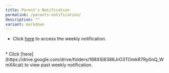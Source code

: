 ```yaml
---
title: Parent's Notification
permalink: /parents-notification/
description: ""
variant: markdown
---
```

* Click&nbsp;[here](https://drive.google.com/drive/folders/1Wr26Swb6J_sVGBmBKT-cjJ614ojCijTO) to access the weekly notification. 
<br>
* Click&nbsp;[here](https://drive.google.com/drive/folders/168XSl8386JrO3TOmkR7Ry0nQ_WmX4cat) to view past weekly notification.